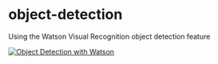 # object-detection
Using the Watson Visual Recognition object detection feature


[![Object Detection with Watson](https://img.youtube.com/vi/3gxMBtvsRFo/0.jpg)](https://www.youtube.com/watch?v=3gxMBtvsRFo&t=78s "Build a custom model with Watson Visual Recognition Object Detection")
